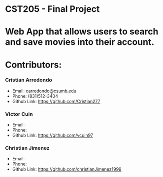 # CST205 - Final Project 

# Web App that allows users to search and save movies into their account.

# Contributors:

### Cristian Arredondo
- Email: carredondo@csumb.edu
- Phone: (831)512-3404
- Github Link: https://github.com/Cristian277

### Victor Cuin
- Email: 
- Phone: 
- Github Link: https://github.com/vcuin97

### Christian Jimenez
- Email: 
- Phone: 
- Github Link: https://github.com/christianJimenez1999
